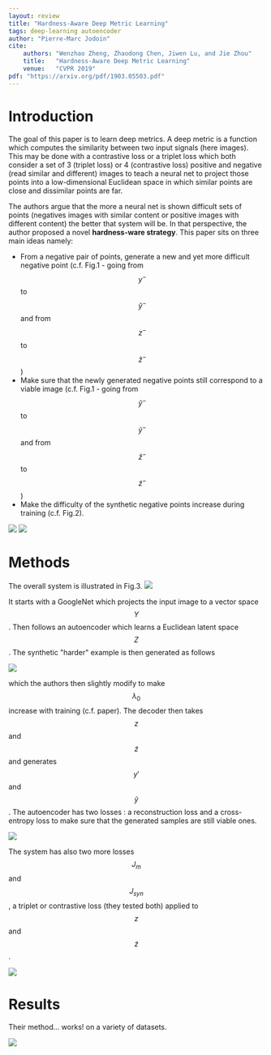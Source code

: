```yaml
---
layout: review
title: "Hardness-Aware Deep Metric Learning"
tags: deep-learning autoencoder
author: "Pierre-Marc Jodoin"
cite:
    authors: "Wenzhao Zheng, Zhaodong Chen, Jiwen Lu, and Jie Zhou"
    title:   "Hardness-Aware Deep Metric Learning"
    venue:   "CVPR 2019"
pdf: "https://arxiv.org/pdf/1903.05503.pdf"
---
```



# Introduction
The goal of this paper is to learn deep metrics.  A deep metric is a function which computes the similarity between two input signals (here images).  This may be done with a contrastive loss or a triplet loss which both consider a set of 3 (triplet loss) or 4 (contrastive loss) positive and negative (read similar and different) images to teach a neural net to project those points into a low-dimensional Euclidean space in which similar points are close and dissimilar points are far. 

The authors argue that the more a neural net is shown difficult sets of points (negatives images with similar content or positive images with different content) the better that system will be.  In that perspective, the author proposed a novel **hardness-ware strategy**.  This paper sits on three main ideas namely:

* From a negative pair of points, generate a new and yet more difficult negative point (c.f. Fig.1 - going from $$y^-$$ to $$\hat{y}^-$$ and from $$z^-$$ to $$\hat{z}^-$$)
* Make sure that the newly generated negative points still correspond to a viable image (c.f. Fig.1 - going from $$\hat{y}^-$$ to $$\tilde{y}^-$$ and from $$\hat{z}^-$$ to $$\tilde{z}^-$$)
* Make the difficulty of the synthetic negative points increase during training (c.f. Fig.2).

![](/article/images/hdml/sc01.jpg)
![](/article/images/hdml/sc02.jpg)


# Methods

The overall system is illustrated in Fig.3.
![](/article/images/hdml/sc03.jpg)

It starts with a GoogleNet which projects the input image to a vector space $$Y$$.  Then follows an autoencoder which learns a Euclidean latent space $$Z$$.  The synthetic "harder" example is then generated as follows

![](/article/images/hdml/sc04.jpg)

which the authors then slightly modify to make $$\lambda_0$$ increase with training (c.f. paper).  The decoder then takes $$z$$ and $$\tilde{z}$$ and generates $$y'$$ and $$\tilde{y}$$.  The autoencoder has two losses : a reconstruction loss and a cross-entropy loss to make sure that the generated samples are still viable ones.

![](/article/images/hdml/sc05.jpg)

The system has also two more losses $$J_m$$ and $$J_{syn}$$, a triplet or contrastive loss (they tested both) applied to $$z$$ and $$\tilde{z}$$.

![](/article/images/hdml/sc06.jpg)


# Results

Their method... works! on a variety of datasets.

![](/article/images/hdml/sc07.jpg)





